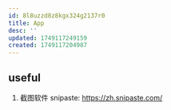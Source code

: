 ```yaml
---
id: 8l8uzzd8z8kgx324g2137r0
title: App
desc: ''
updated: 1749117249159
created: 1749117204987
---
```


## useful

1. 截图软件 snipaste: https://zh.snipaste.com/